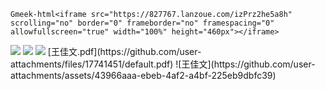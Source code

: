 `Gmeek-html<iframe src="https://827767.lanzoue.com/izPrz2he5a8h" scrolling="no" border="0" frameborder="no" framespacing="0" allowfullscreen="true" width="100%" height="460px"></iframe>`

<img src="https://827767.lanzoue.com/izPrz2he5a8h">

<img src="https://cdn.nlark.com/yuque/0/2024/png/44626004/1733492797202-5e8b06f8-69df-460b-838e-346ba446e9d5.png?x-oss-process=image%2Fformat%2Cwebp%2Fresize%2Cw_795%2Climit_0">
<img src="https://cdn.nlark.com/yuque/0/2024/png/44626004/1733492797152-e6105d43-ab78-41fd-b540-ba2f914ad49c.png?x-oss-process=image%2Fformat%2Cwebp%2Fresize%2Cw_795%2Climit_0">
[王佳文.pdf](https://github.com/user-attachments/files/17741451/default.pdf)
![王佳文](https://github.com/user-attachments/assets/43966aaa-ebeb-4af2-a4bf-225eb9dbfc39)